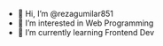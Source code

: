- 👋 Hi, I’m @rezagumilar851
- 👀 I’m interested in Web Programming
- 🌱 I’m currently learning Frontend Dev 

<!---
rezagumilar851/rezagumilar851 is a ✨ special ✨ repository because its `README.md` (this file) appears on your GitHub profile.
You can click the Preview link to take a look at your changes.
--->
